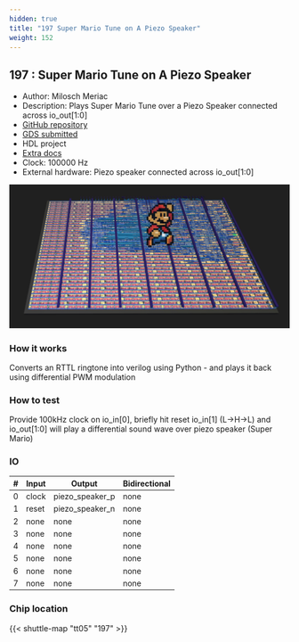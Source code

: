 ```yaml
---
hidden: true
title: "197 Super Mario Tune on A Piezo Speaker"
weight: 152
---
```


## 197 : Super Mario Tune on A Piezo Speaker

* Author: Milosch Meriac
* Description: Plays Super Mario Tune over a Piezo Speaker connected across io_out[1:0]
* [GitHub repository](https://github.com/meriac/tt05-play-tune)
* [GDS submitted](https://github.com/meriac/tt05-play-tune/actions/runs/6682451635)
* HDL project
* [Extra docs](https://github.com/meriac/tt05-play-tune#readme)
* Clock: 100000 Hz
* External hardware: Piezo speaker connected across io_out[1:0]

![picture](images/picture.jpg)

### How it works

Converts an RTTL ringtone into verilog using Python - and plays it back using differential PWM modulation


### How to test

Provide 100kHz clock on io_in[0], briefly hit reset io_in[1] (L->H->L) and io_out[1:0] will play a differential sound wave over piezo speaker (Super Mario)


### IO

| # | Input        | Output       | Bidirectional      |
|---|--------------|--------------| -------------------|
| 0 | clock  | piezo_speaker_p | none |
| 1 | reset  | piezo_speaker_n | none |
| 2 | none  | none | none |
| 3 | none  | none | none |
| 4 | none  | none | none |
| 5 | none  | none | none |
| 6 | none  | none | none |
| 7 | none  | none | none |

### Chip location

{{< shuttle-map "tt05" "197" >}}
